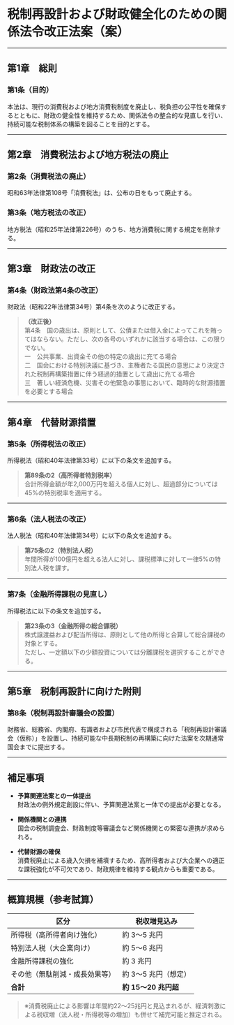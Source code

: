 # 税制再設計および財政健全化のための関係法令改正法案（案）

---

## 第1章　総則

### 第1条（目的）  
本法は、現行の消費税および地方消費税制度を廃止し、税負担の公平性を確保するとともに、財政の健全性を維持するため、関係法令の整合的な見直しを行い、持続可能な税制体系の構築を図ることを目的とする。

---

## 第2章　消費税法および地方税法の廃止

### 第2条（消費税法の廃止）  
昭和63年法律第108号「消費税法」は、公布の日をもって廃止する。

### 第3条（地方税法の改正）  
地方税法（昭和25年法律第226号）のうち、地方消費税に関する規定を削除する。

---

## 第3章　財政法の改正

### 第4条（財政法第4条の改正）  
財政法（昭和22年法律第34号）第4条を次のように改正する。

> **（改正後）**  
> 第4条　国の歳出は、原則として、公債または借入金によってこれを賄ってはならない。ただし、次の各号のいずれかに該当する場合は、この限りでない。  
> 一　公共事業、出資金その他の特定の歳出に充てる場合  
> 二　国会における特別決議に基づき、主権者たる国民の意思により決定された税制再構築措置に伴う経過的措置として歳出に充てる場合  
> 三　著しい経済危機、災害その他緊急の事態において、臨時的な財源措置を必要とする場合

---

## 第4章　代替財源措置

### 第5条（所得税法の改正）  
所得税法（昭和40年法律第33号）に以下の条文を追加する。

> **第89条の2（高所得者特別税率）**  
> 合計所得金額が年2,000万円を超える個人に対し、超過部分については45%の特別税率を適用する。

---

### 第6条（法人税法の改正）  
法人税法（昭和40年法律第34号）に以下の条文を追加する。

> **第75条の2（特別法人税）**  
> 年間所得が100億円を超える法人に対し、課税標準に対して一律5%の特別法人税を課す。

---

### 第7条（金融所得課税の見直し）  
所得税法に以下の条文を追加する。

> **第23条の3（金融所得の総合課税）**  
> 株式譲渡益および配当所得は、原則として他の所得と合算して総合課税の対象とする。  
> ただし、一定額以下の少額投資については分離課税を選択することができる。

---

## 第5章　税制再設計に向けた附則

### 第8条（税制再設計審議会の設置）  
財務省、総務省、内閣府、有識者および市民代表で構成される「税制再設計審議会（仮称）」を設置し、持続可能な中長期税制の再構築に向けた法案を次期通常国会までに提出する。

---

## 補足事項

- **予算関連法案との一体提出**  
  財政法の例外規定創設に伴い、予算関連法案と一体での提出が必要となる。

- **関係機関との連携**  
  国会の税制調査会、財政制度等審議会など関係機関との緊密な連携が求められる。

- **代替財源の確保**  
  消費税廃止による歳入欠損を補填するため、高所得者および大企業への適正な課税強化が不可欠であり、財政規律を維持する観点からも重要である。

---

## 概算規模（参考試算）

| 区分                         | 税収増見込み       |
|------------------------------|--------------------|
| 所得税（高所得者向け強化）     | 約 3〜5 兆円        |
| 特別法人税（大企業向け）       | 約 5〜6 兆円        |
| 金融所得課税の強化             | 約 3 兆円           |
| その他（無駄削減・成長効果等） | 約 3〜5 兆円（想定） |
| **合計**                      | **約 15〜20 兆円超** |

> ※消費税廃止による影響は年間約22〜25兆円と見込まれるが、経済刺激による税収増（法人税・所得税等の増加）も併せて補完可能と推定される。

